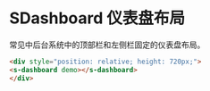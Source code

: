 # SDashboard 仪表盘布局

常见中后台系统中的顶部栏和左侧栏固定的仪表盘布局。

``` html
<div style="position: relative; height: 720px;">
<s-dashboard demo></s-dashboard>
</div>
```
